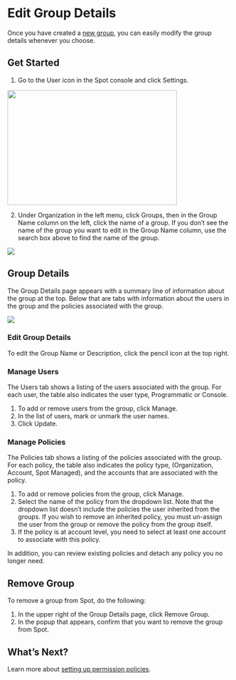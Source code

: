 # Edit Group Details

Once you have created a [new group](administration/groups/create-new-group), you can easily modify the group details whenever you choose.

## Get Started

1. Go to the User icon in the Spot console and click Settings.

<img src="/administration/_media/create-new-user-01.png" width="381" height="258" />

2. Under Organization in the left menu, click Groups, then in the Group Name column on the left, click the name of a group. If you don’t see the name of the group you want to edit in the Group Name column, use the search box above to find the name of the group.

<img src="/administration/_media/edit-group-01.png" />

## Group Details

The Group Details page appears with a summary line of information about the group at the top. Below that are tabs with information about the users in the group and the policies associated with the group.

<img src="/administration/_media/edit-group-02.png" />

### Edit Group Details

To edit the Group Name or Description, click the pencil icon at the top right.

### Manage Users

The Users tab shows a listing of the users associated with the group. For each user, the table also indicates the user type, Programmatic or Console.
1. To add or remove users from the group, click Manage.
2. In the list of users, mark or unmark the user names.
3. Click Update.

### Manage Policies

The Policies tab shows a listing of the policies associated with the group. For each policy, the table also indicates the policy type, (Organization, Account, Spot Managed), and the accounts that are associated with the policy.
1. To add or remove policies from the group, click Manage.
2. Select the name of the policy from the dropdown list. Note that the dropdown list doesn’t include the policies the user inherited from the groups. If you wish to remove an inherited policy, you must un-assign the user from the group or remove the policy from the group itself.
3. If the policy is at account level, you need to select at least one account to associate with this policy.

In addition, you can review existing policies and detach any policy you no longer need.

## Remove Group

To remove a group from Spot, do the following:
1. In the upper right of the Group Details page, click Remove Group.
2. In the popup that appears, confirm that you want to remove the group from Spot.

## What’s Next?

Learn more about [setting up permission policies](administration/policies/).
